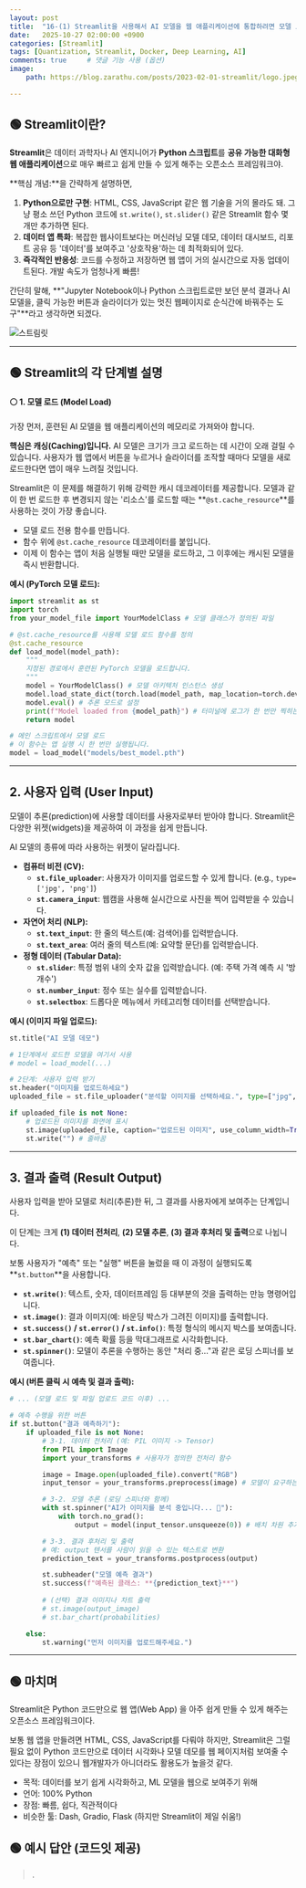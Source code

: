 ```yaml
---
layout: post
title:  "16-(1) Streamlit을 사용해서 AI 모델을 웹 애플리케이션에 통합하려면 모델 로드, 사용자 입력, 결과 출력의 단계를 거쳐야합니다. 각각의 단계에 대해 설명해주세요."
date:   2025-10-27 02:00:00 +0900
categories: [Streamlit]
tags: [Quantization, Streamlit, Docker, Deep Learning, AI]
comments: true     # 댓글 기능 사용 (옵션)
image:
    path: https://blog.zarathu.com/posts/2023-02-01-streamlit/logo.jpeg

---
```

## 🟢 Streamlit이란?

**Streamlit**은 데이터 과학자나 AI 엔지니어가 **Python 스크립트**를 **공유 가능한 대화형 웹 애플리케이션**으로 매우 빠르고 쉽게 만들 수 있게 해주는 오픈소스 프레임워크야.


**핵심 개념:**을 간략하게 설명하면, 

1.  **Python으로만 구현**: HTML, CSS, JavaScript 같은 웹 기술을 거의 몰라도 돼. 그냥 평소 쓰던 Python 코드에 `st.write()`, `st.slider()` 같은 Streamlit 함수 몇 개만 추가하면 된다.
2.  **데이터 앱 특화**: 복잡한 웹사이트보다는 머신러닝 모델 데모, 데이터 대시보드, 리포트 공유 등 '데이터'를 보여주고 '상호작용'하는 데 최적화되어 있다.
3.  **즉각적인 반응성**: 코드를 수정하고 저장하면 웹 앱이 거의 실시간으로 자동 업데이트된다. 개발 속도가 엄청나게 빠름!

간단히 말해, **"Jupyter Notebook이나 Python 스크립트로만 보던 분석 결과나 AI 모델을, 클릭 가능한 버튼과 슬라이더가 있는 멋진 웹페이지로 순식간에 바꿔주는 도구"**라고 생각하면 되겠다.

![스트림릿](https://encrypted-tbn0.gstatic.com/images?q=tbn:ANd9GcRCht8arD7Xl4_JCHmOVSLk-UGQuT2UzjYIGQ&s)


---


## 🟢 Streamlit의 각 단계별 설명


#### ⚪ 1. 모델 로드 (Model Load)

가장 먼저, 훈련된 AI 모델을 웹 애플리케이션의 메모리로 가져와야 합니다.

**핵심은 캐싱(Caching)입니다.** AI 모델은 크기가 크고 로드하는 데 시간이 오래 걸릴 수 있습니다. 사용자가 웹 앱에서 버튼을 누르거나 슬라이더를 조작할 때마다 모델을 새로 로드한다면 앱이 매우 느려질 것입니다.

Streamlit은 이 문제를 해결하기 위해 강력한 캐시 데코레이터를 제공합니다. 모델과 같이 한 번 로드한 후 변경되지 않는 '리소스'를 로드할 때는 \*\*`@st.cache_resource`\*\*를 사용하는 것이 가장 좋습니다.

  * 모델 로드 전용 함수를 만듭니다.
  * 함수 위에 `@st.cache_resource` 데코레이터를 붙입니다.
  * 이제 이 함수는 앱이 처음 실행될 때만 모델을 로드하고, 그 이후에는 캐시된 모델을 즉시 반환합니다.

**예시 (PyTorch 모델 로드):**

```python
import streamlit as st
import torch
from your_model_file import YourModelClass # 모델 클래스가 정의된 파일

# @st.cache_resource를 사용해 모델 로드 함수를 정의
@st.cache_resource
def load_model(model_path):
    """
    지정된 경로에서 훈련된 PyTorch 모델을 로드합니다.
    """
    model = YourModelClass() # 모델 아키텍처 인스턴스 생성
    model.load_state_dict(torch.load(model_path, map_location=torch.device('cpu')))
    model.eval() # 추론 모드로 설정
    print(f"Model loaded from {model_path}") # 터미널에 로그가 한 번만 찍히는 것을 확인
    return model

# 메인 스크립트에서 모델 로드
# 이 함수는 앱 실행 시 한 번만 실행됩니다.
model = load_model("models/best_model.pth")
```

-----

## 2\. 사용자 입력 (User Input)

모델이 추론(prediction)에 사용할 데이터를 사용자로부터 받아야 합니다. Streamlit은 다양한 위젯(widgets)을 제공하여 이 과정을 쉽게 만듭니다.

AI 모델의 종류에 따라 사용하는 위젯이 달라집니다.

  * **컴퓨터 비전 (CV):**
      * **`st.file_uploader`**: 사용자가 이미지를 업로드할 수 있게 합니다. (e.g., `type=['jpg', 'png']`)
      * **`st.camera_input`**: 웹캠을 사용해 실시간으로 사진을 찍어 입력받을 수 있습니다.
  * **자연어 처리 (NLP):**
      * **`st.text_input`**: 한 줄의 텍스트(예: 검색어)를 입력받습니다.
      * **`st.text_area`**: 여러 줄의 텍스트(예: 요약할 문단)를 입력받습니다.
  * **정형 데이터 (Tabular Data):**
      * **`st.slider`**: 특정 범위 내의 숫자 값을 입력받습니다. (예: 주택 가격 예측 시 '방 개수')
      * **`st.number_input`**: 정수 또는 실수를 입력받습니다.
      * **`st.selectbox`**: 드롭다운 메뉴에서 카테고리형 데이터를 선택받습니다.

**예시 (이미지 파일 업로드):**

```python
st.title("AI 모델 데모")

# 1단계에서 로드한 모델을 여기서 사용
# model = load_model(...) 

# 2단계: 사용자 입력 받기
st.header("이미지를 업로드하세요")
uploaded_file = st.file_uploader("분석할 이미지를 선택하세요.", type=["jpg", "png", "jpeg"])

if uploaded_file is not None:
    # 업로드된 이미지를 화면에 표시
    st.image(uploaded_file, caption="업로드된 이미지", use_column_width=True)
    st.write("") # 줄바꿈
```

-----

## 3\. 결과 출력 (Result Output)

사용자 입력을 받아 모델로 처리(추론)한 뒤, 그 결과를 사용자에게 보여주는 단계입니다.

이 단계는 크게 **(1) 데이터 전처리**, **(2) 모델 추론**, **(3) 결과 후처리 및 출력**으로 나뉩니다.

보통 사용자가 "예측" 또는 "실행" 버튼을 눌렀을 때 이 과정이 실행되도록 \*\*`st.button`\*\*을 사용합니다.

  * **`st.write()`**: 텍스트, 숫자, 데이터프레임 등 대부분의 것을 출력하는 만능 명령어입니다.
  * **`st.image()`**: 결과 이미지(예: 바운딩 박스가 그려진 이미지)를 출력합니다.
  * **`st.success()` / `st.error()` / `st.info()`**: 특정 형식의 메시지 박스를 보여줍니다.
  * **`st.bar_chart()`**: 예측 확률 등을 막대그래프로 시각화합니다.
  * **`st.spinner()`**: 모델이 추론을 수행하는 동안 "처리 중..."과 같은 로딩 스피너를 보여줍니다.

**예시 (버튼 클릭 시 예측 및 결과 출력):**

```python
# ... (모델 로드 및 파일 업로드 코드 이후) ...

# 예측 수행을 위한 버튼
if st.button("결과 예측하기"):
    if uploaded_file is not None:
        # 3-1. 데이터 전처리 (예: PIL 이미지 -> Tensor)
        from PIL import Image
        import your_transforms # 사용자가 정의한 전처리 함수

        image = Image.open(uploaded_file).convert("RGB")
        input_tensor = your_transforms.preprocess(image) # 모델이 요구하는 형식으로 변환

        # 3-2. 모델 추론 (로딩 스피너와 함께)
        with st.spinner("AI가 이미지를 분석 중입니다... 🧠"):
            with torch.no_grad():
                output = model(input_tensor.unsqueeze(0)) # 배치 차원 추가

        # 3-3. 결과 후처리 및 출력
        # 예: output 텐서를 사람이 읽을 수 있는 텍스트로 변환
        prediction_text = your_transforms.postprocess(output) 

        st.subheader("모델 예측 결과")
        st.success(f"예측된 클래스: **{prediction_text}**")
        
        # (선택) 결과 이미지나 차트 출력
        # st.image(output_image)
        # st.bar_chart(probabilities)

    else:
        st.warning("먼저 이미지를 업로드해주세요.")
```
---

## 🟢 마치며

Streamlit은 Python 코드만으로 웹 앱(Web App) 을 아주 쉽게 만들 수 있게 해주는 오픈소스 프레임워크이다.

보통 웹 앱을 만들려면 HTML, CSS, JavaScript를 다뤄야 하지만, Streamlit은 그럴 필요 없이 Python 코드만으로 데이터 시각화나 모델 데모를 웹 페이지처럼 보여줄 수 있다는 장점이 있으니 웹개발자가 아니더라도 활용도가 높을것 같다.

- 목적: 데이터를 보기 쉽게 시각화하고, ML 모델을 웹으로 보여주기 위해
- 언어: 100% Python
- 장점: 빠름, 쉽다, 직관적이다
- 비슷한 툴: Dash, Gradio, Flask (하지만 Streamlit이 제일 쉬움!)



## 🟢 예시 답안 (코드잇 제공)


>.